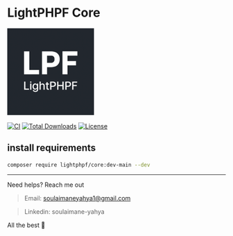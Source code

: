 # LightPHPF Core

<a href="https://github.com/lightphpf" target="_blank"><img src="https://raw.githubusercontent.com/lightphpf/lightphpf/refs/heads/main/public/assets/imgs/xlpf.png" width="200" alt="Laravel Logo"></a>

[![CI](https://github.com/lightphpf/core/actions/workflows/ci.yml/badge.svg)](https://github.com/lightphpf/core/actions/workflows/ci.yml)
[![Total Downloads](https://img.shields.io/packagist/dt/lightphpf/core.svg?style=flat-square)](https://packagist.org/packages/lightphpf/core)
[![License](https://img.shields.io/github/license/lightphpf/core?style=flat-square)](https://github.com/lightphpf/core/blob/main/LICENSE)

## install requirements

```sh
composer require lightphpf/core:dev-main --dev
```

---

Need helps? Reach me out

> Email: soulaimaneyahya1@gmail.com

> Linkedin: soulaimane-yahya

All the best :beer:
